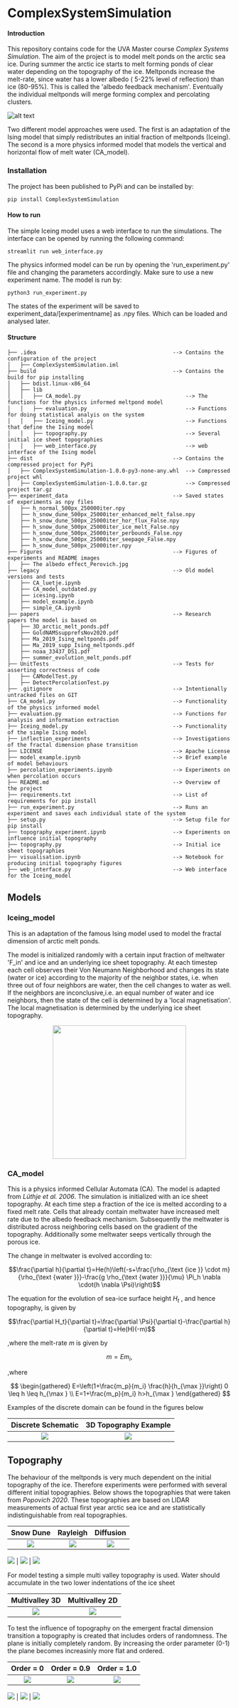 # ComplexSystemSimulation

#### Introduction
This repository contains code for the UVA Master course *Complex Systems Simulation*. The aim of the project is to model melt ponds on the arctic sea ice. During summer the arctic ice starts to melt forming ponds of clear water depending on the topography of the ice. Meltponds increase the melt-rate, since water has a lower albedo ( 5-22% level of reflection) than ice (80-95%). This is called the 'albedo feedback mechanism'. Eventually the individual meltponds will merge forming complex and percolating clusters.

![alt text](https://github.com/PaulHosek/ComplexSystemSimulation/blob/main/Figures/The%20albedo%20effect_Perovich.jpg)

Two different model approaches were used. The first is an adaptation of the Ising model that simply redistributes an initial fraction of meltponds (Iceing). The second is a more physics informed model that models the vertical and horizontal flow of melt water (CA_model).

### Installation
The project has been published to PyPi and can be installed by:

`pip install ComplexSystemSimulation`

#### How to run

The simple Iceing model uses a web interface to run the simulations. The interface can be opened by running the following command:

`streamlit run web_interface.py`

The physics informed model can be run by opening the 'run_experiment.py' file and changing the parameters accordingly. Make sure to use a new experiment name. The model is run by:

`python3 run_experiment.py`

The states of the experiment will be saved to experiment_data/[experimentname] as .npy files. Which can be loaded and analysed later.


#### Structure

```
├── .idea                                           --> Contains the configuration of the project
│   ├── ComplexSystemSimulation.iml
├── build                                           --> Contains the build for pip installing
│   ├── bdist.linux-x86_64 
│   ├── lib
│   │   ├── CA_model.py                                 --> The functions for the physics informed meltpond model
│   │   ├── evaluation.py                               --> Functions for doing statistical analyis on the system
│   │   ├── Iceing_model.py                             --> Functions that define the Ising model
│   │   ├── topography.py                               --> Several initial ice sheet topographies
│   │   ├── web_interface.py                            --> web interface of the Ising model
├── dist                                            --> Contains the compressed project for PyPi
│   ├── ComplexSystemSimulation-1.0.0-py3-none-any.whl  --> Compressed project whl
│   ├── ComplexSystemSimulation-1.0.0.tar.gz            --> Compressed project tar.gz
├── experiment_data                                 --> Saved states of experiments as npy files
│   ├── h_normal_500px_250000iter.npy
│   ├── h_snow_dune_500px_25000iter_enhanced_melt_false.npy
│   ├── h_snow_dune_500px_25000iter_hor_flux_False.npy
│   ├── h_snow_dune_500px_25000iter_ice_melt_False.npy
│   ├── h_snow_dune_500px_25000iter_perbounds_False.npy
│   ├── h_snow_dune_500px_25000iter_seepage_False.npy
│   ├── h_snow_dune_500px_25000iter.npy
├── Figures                                         --> Figures of experiments and README images
│   ├── The albedo effect_Perovich.jpg
├── legacy                                          --> Old model versions and tests
│   ├── CA_luetje.ipynb     
│   ├── CA_model_outdated.py
│   ├── icesing.ipynb
│   ├── model_example.ipynb
│   ├── simple_CA.ipynb
├── papers                                          --> Research papers the model is based on
│   ├── 3D_arctic_melt_ponds.pdf
│   ├── GoldNAMSsupprefsNov2020.pdf
│   ├── Ma_2019_Ising_meltponds.pdf
│   ├── Ma_2019_supp_Ising_meltponds.pdf
│   ├── noaa_33437_DS1.pdf
│   ├── summer_evolution_melt_ponds.pdf
├── UnitTests                                       --> Tests for asserting correctness of code
│   ├── CAModelTest.py
│   ├── DetectPercolationTest.py
├── .gitignore                                      --> Intentionally untracked files on GIT
├── CA_model.py                                     --> Functionality of the physics informed model                                    
├── evaluation.py                                   --> Functions for analysis and information extraction
├── Iceing_model.py                                 --> Functionality of the simple Ising model
├── inflection_experiments                          --> Investigations of the fractal dimension phase transition
├── LICENSE                                         --> Apache License
├── model_example.ipynb                             --> Brief example of model behaviours
├── percolation_experiments.ipynb                   --> Experiments on when percolation occurs
├── README.md                                       --> Overview of the project
├── requirements.txt                                --> List of requirements for pip install 
├── run_experiment.py                               --> Runs an experiment and saves each individual state of the system
├── setup.py                                        --> Setup file for pip install
├── topography_experiment.ipynb                     --> Experiments on influence initial topography
├── topography.py                                   --> Initial ice sheet topographies
├── visualisation.ipynb                             --> Notebook for producing initial topography figures
├── web_interface.py                                --> Web interface for the Iceing_model
```

## Models

### Iceing_model

This is an adaptation of the famous Ising model used to model the fractal dimension of arctic melt ponds.

The model is initialized randomly with a certain input fraction of meltwater 'F_in' and ice and an underlying ice sheet topography. At each timestep each cell observes their Von Neumann Neighborhood and changes its state (water or ice) according to the majority of the neighbor states, i.e. when three out of four neighbors are water, then the cell changes to water as well. If the neighbors are inconclusive,i.e. an equal number of water and ice neighbors, then the state of the cell is determined by a 'local magnetisation'. The local magnetisation is determined by the underlying ice sheet topography.

<p align="center">
<img src="https://github.com/PaulHosek/ComplexSystemSimulation/blob/main/Figures/Ising.jpeg"  width="300" height="300">
</p>



### CA_model

This is a physics informed Cellular Automata (CA). The model is adapted from *Lüthje et al. 2006*. The simulation is initialized with an ice sheet topography. At each time step a fraction of the ice is melted according to a fixed melt rate. Cells that already contain meltwater have increased melt rate due to the albedo feedback mechanism. Subsequently the meltwater is distributed across neighboring cells based on the gradient of the topography. Additionally some meltwater seeps vertically through the porous ice.

The change in meltwater is evolved according to:

$$\frac{\partial h}{\partial t}=He(h)\left(-s+\frac{\rho_{\text {ice }} \cdot m}{\rho_{\text {water }}}-\frac{g \rho_{\text {water }}}{\mu} \Pi_h \nabla \cdot(h \nabla \Psi)\right)$$

The equation for the evolution of sea-ice surface height $H_t$ , and hence topography, is given by

$$\frac{\partial H_t}{\partial t}=\frac{\partial \Psi}{\partial t}-\frac{\partial h}{\partial t}=He(H)(-m)$$

,where the melt-rate $m$ is given by 

$$
m=E m_i,
$$

,where

$$
\begin{gathered}
E=\left(1+\frac{m_p}{m_i} \frac{h}{h_{\max }}\right) 0 \leq h \leq h_{\max } \\
E=1+\frac{m_p}{m_i} h>h_{\max }
\end{gathered}
$$

Examples of the discrete domain can be found in the figures below


Discrete Schematic             |  3D Topography Example
:-------------------------:|:-------------------------:
![](https://github.com/PaulHosek/ComplexSystemSimulation/blob/main/Figures/3D_schematic.png)  |  ![](https://github.com/PaulHosek/ComplexSystemSimulation/blob/main/Figures/3D_topography.jpeg)


## Topography

The behaviour of the meltponds is very much dependent on the initial topography of the ice. Therefore experiments were performed with several different initial topographies. Below shows the topographies that were taken from *Popovich 2020*. These topographies are based on LIDAR measurements of actual first year arctic sea ice and are statistically indistinguishable from real topographies. 

Snow Dune            |  Rayleigh |  Diffusion
:-------------------------:|:-------------------------:|:-------------------------:
![](https://github.com/PaulHosek/ComplexSystemSimulation/blob/main/Figures/Topography/3D/Topography_snow_dune_size_50.png)  |  ![](https://github.com/PaulHosek/ComplexSystemSimulation/blob/main/Figures/Topography/3D/Topography_rayleigh_size_50.png) |  ![](https://github.com/PaulHosek/ComplexSystemSimulation/blob/main/Figures/Topography/3D/Topography_diffusion_size_50.png)

![](https://github.com/PaulHosek/ComplexSystemSimulation/blob/main/Figures/Topography/2D/Topography_snow_dune_size_50.png)  |  ![](https://github.com/PaulHosek/ComplexSystemSimulation/blob/main/Figures/Topography/2D/Topography_rayleigh_size_50.png) |  ![](https://github.com/PaulHosek/ComplexSystemSimulation/blob/main/Figures/Topography/2D/Topography_diffusion_size_50.png)


For model testing a simple multi valley topography is used. Water should accumulate in the two lower indentations of the ice sheet

Multivalley 3D           |  Multivalley 2D
:-------------------------:|:-------------------------:
![](https://github.com/PaulHosek/ComplexSystemSimulation/blob/main/Figures/Topography/3D/Topography_multi_valley_size_50.png)  |  ![](https://github.com/PaulHosek/ComplexSystemSimulation/blob/main/Figures/Topography/2D/Topography_multi_valley_size_50.png)


To test the influence of topography on the emergent fractal dimension transition a topography is created that includes orders of randomness. The plane is initially completely random. By increasing the order parameter (0-1) the plane becomes increasinly more flat and ordered.

Order = 0           |  Order = 0.9 |  Order = 1.0
:-------------------------:|:-------------------------:|:-------------------------:
![](https://github.com/PaulHosek/ComplexSystemSimulation/blob/main/Figures/Topography/3D/Topography_order_0_size_50.png)  |  ![](https://github.com/PaulHosek/ComplexSystemSimulation/blob/main/Figures/Topography/3D/Topography_order_0.9_size_50.png) |  ![](https://github.com/PaulHosek/ComplexSystemSimulation/blob/main/Figures/Topography/3D/Topography_order_1_size_50.png)

![](https://github.com/PaulHosek/ComplexSystemSimulation/blob/main/Figures/Topography/2D/Topography_order_0_size_50.png)  |  ![](https://github.com/PaulHosek/ComplexSystemSimulation/blob/main/Figures/Topography/2D/Topography_order_0.9_size_50.png) |  ![](https://github.com/PaulHosek/ComplexSystemSimulation/blob/main/Figures/Topography/2D/Topography_order_1_size_50.png)

